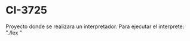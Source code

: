 # CI-3725
Proyecto donde se realizara un interpretador.
Para ejecutar el interprete: "./lex <nombre de archivo>"
